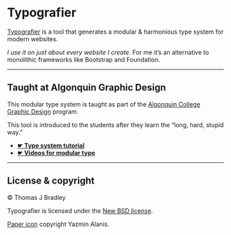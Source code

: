 # Typografier

[Typografier](http://tjb.io/type) is a tool that generates a modular & harmonious type system for modern websites.

*I use it on just about every website I create.* For me it’s an alternative to monolithic frameworks like Bootstrap and Foundation.

---

## Taught at Algonquin Graphic Design

This modular type system is taught as part of the [Algonquin College Graphic Design](http://algonquindesign.ca) program.

This tool is introduced to the students after they learn the “long, hard, stupid way.”

- **[☛ Type system tutorial](http://learn-the-web.algonquindesign.ca/topics/modular-typography/)**
- **[☛ Videos for modular type](https://www.youtube.com/playlist?list=PLWjCJDeWfDde5lA0t6QGVvaqpkqRREe2l)**

---

## License & copyright

© Thomas J Bradley

Typografier is licensed under the [New BSD license](LICENSE.txt).

[Paper icon](http://thenounproject.com/term/paper/29062/) copyright Yazmin Alanis.
